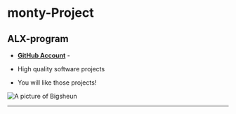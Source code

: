 # monty-Project
## ALX-program

- __[GitHub Account](github.com/Bigsheun)__ - 

 - High quality software projects
 - You will like those projects!


 ![A picture of Bigsheun](https://avatars.githubusercontent.com/u/88635898?s=120&v=4 "Bigsehun")
___
